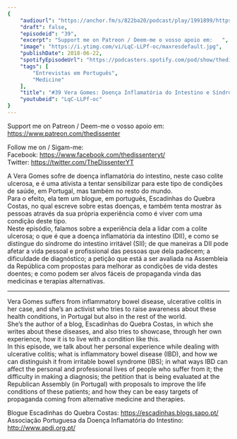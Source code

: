 ```yaml
---
{
	"audiourl": "https://anchor.fm/s/822ba20/podcast/play/1991899/https%3A%2F%2Fd3ctxlq1ktw2nl.cloudfront.net%2Fproduction%2F2018-11-27%2F7601833-44100-2-3a1bb4c4d390e.mp3",
	"draft": false,
	"episodeid": "39",
	"excerpt": "Support me on Patreon / Deem-me o vosso apoio em:   ",
	"image": "https://i.ytimg.com/vi/LqC-LLPf-oc/maxresdefault.jpg",
	"publishDate": 2018-06-22,
	"spotifyEpisodeUrl": "https://podcasters.spotify.com/pod/show/thedissenter/episodes/39-Vera-Gomes-Doena-Inflamatria-do-Intestino-e-Sndrome-do-Intestino-Irritvel-e2r9or",
	"tags": [
		"Entrevistas em Português",
		"Medicine"
	],
	"title": "#39 Vera Gomes: Doença Inflamatória do Intestino e Síndrome do Intestino Irritável",
	"youtubeid": "LqC-LLPf-oc"
}
---
```

Support me on Patreon / Deem-me o vosso apoio em:   
https://www.patreon.com/thedissenter

Follow me on / Sigam-me:  
Facebook: https://www.facebook.com/thedissenteryt/  
Twitter: https://twitter.com/TheDissenterYT

A Vera Gomes sofre de doença inflamatória do intestino, neste caso colite ulcerosa, e é uma ativista a tentar sensibilizar para este tipo de condições de saúde, em Portugal, mas também no resto do mundo.   
Para o efeito, ela tem um blogue, em português, Escadinhas do Quebra Costas, no qual escreve sobre estas doenças, e também tenta mostrar às pessoas através da sua própria experiência como é viver com uma condição deste tipo.   
Neste episódio, falamos sobre a experiência dela a lidar com a colite ulcerosa; o que é que a doença inflamatória da intestino (DII), e como se distingue do síndrome do intestino irritável (SII); de que maneiras a DII pode afetar a vida pessoal e profissional das pessoas que dela padecem; a dificuldade de diagnóstico; a petição que está a ser avaliada na Assembleia da República com propostas para melhorar as condições de vida destes doentes; e como podem ser alvos fáceis de propaganda vinda das medicinas e terapias alternativas.

---

Vera Gomes suffers from inflammatory bowel disease, ulcerative colitis in her case, and she’s an activist who tries to raise awareness about these health conditions, in Portugal but also in the rest of the world.  
She’s the author of a blog, Escadinhas do Quebra Costas, in which she writes about these diseases, and also tries to showcase, through her own experience, how it is to live with a condition like this.  
In this episode, we talk about her personal experience while dealing with ulcerative colitis; what is inflammatory bowel disease (IBD), and how we can distinguish it from irritable bowel syndrome (IBS); in what ways IBD can affect the personal and professional lives of people who suffer from it; the difficulty in making a diagnosis; the petition that is being evaluated at the Republican Assembly (in Portugal) with proposals to improve the life conditions of these patients; and how they can be easy targets of propaganda coming from alternative medicine and therapies.

Blogue Escadinhas do Quebra Costas: https://escadinhas.blogs.sapo.pt/  
Associação Portuguesa da Doença Inflamatória do Intestino: http://www.apdi.org.pt/